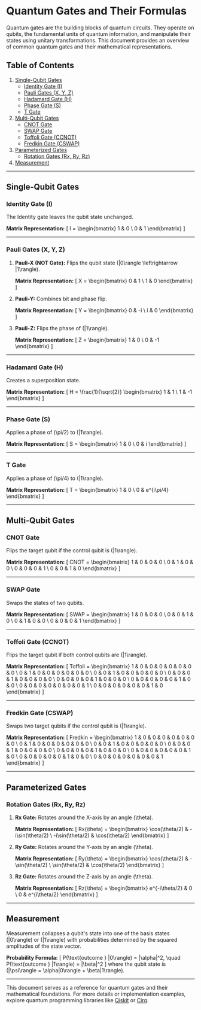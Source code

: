 # Quantum Gates and Their Formulas

Quantum gates are the building blocks of quantum circuits. They operate on qubits, the fundamental units of quantum information, and manipulate their states using unitary transformations. This document provides an overview of common quantum gates and their mathematical representations.

## Table of Contents
1. [Single-Qubit Gates](#single-qubit-gates)
    - [Identity Gate (I)](#identity-gate-i)
    - [Pauli Gates (X, Y, Z)](#pauli-gates-x-y-z)
    - [Hadamard Gate (H)](#hadamard-gate-h)
    - [Phase Gate (S)](#phase-gate-s)
    - [T Gate](#t-gate)
2. [Multi-Qubit Gates](#multi-qubit-gates)
    - [CNOT Gate](#cnot-gate)
    - [SWAP Gate](#swap-gate)
    - [Toffoli Gate (CCNOT)](#toffoli-gate-ccnot)
    - [Fredkin Gate (CSWAP)](#fredkin-gate-cswap)
3. [Parameterized Gates](#parameterized-gates)
    - [Rotation Gates (Rx, Ry, Rz)](#rotation-gates-rx-ry-rz)
4. [Measurement](#measurement)

---

## Single-Qubit Gates

### Identity Gate (I)
The Identity gate leaves the qubit state unchanged.

**Matrix Representation:**
\[
I = \begin{bmatrix} 1 & 0 \\
0 & 1 \end{bmatrix}
\]

---

### Pauli Gates (X, Y, Z)
1. **Pauli-X (NOT Gate):** Flips the qubit state \(|0\rangle \leftrightarrow |1\rangle\).

   **Matrix Representation:**
   \[
   X = \begin{bmatrix} 0 & 1 \\
   1 & 0 \end{bmatrix}
   \]

2. **Pauli-Y:** Combines bit and phase flip.

   **Matrix Representation:**
   \[
   Y = \begin{bmatrix} 0 & -i \\
   i & 0 \end{bmatrix}
   \]

3. **Pauli-Z:** Flips the phase of \(|1\rangle\).

   **Matrix Representation:**
   \[
   Z = \begin{bmatrix} 1 & 0 \\
   0 & -1 \end{bmatrix}
   \]

---

### Hadamard Gate (H)
Creates a superposition state.

**Matrix Representation:**
\[
H = \frac{1}{\sqrt{2}} \begin{bmatrix} 1 & 1 \\
1 & -1 \end{bmatrix}
\]

---

### Phase Gate (S)
Applies a phase of \(\pi/2\) to \(|1\rangle\).

**Matrix Representation:**
\[
S = \begin{bmatrix} 1 & 0 \\
0 & i \end{bmatrix}
\]

---

### T Gate
Applies a phase of \(\pi/4\) to \(|1\rangle\).

**Matrix Representation:**
\[
T = \begin{bmatrix} 1 & 0 \\
0 & e^{i\pi/4} \end{bmatrix}
\]

---

## Multi-Qubit Gates

### CNOT Gate
Flips the target qubit if the control qubit is \(|1\rangle\).

**Matrix Representation:**
\[
CNOT = \begin{bmatrix} 1 & 0 & 0 & 0 \\
0 & 1 & 0 & 0 \\
0 & 0 & 0 & 1 \\
0 & 0 & 1 & 0 \end{bmatrix}
\]

---

### SWAP Gate
Swaps the states of two qubits.

**Matrix Representation:**
\[
SWAP = \begin{bmatrix} 1 & 0 & 0 & 0 \\
0 & 0 & 1 & 0 \\
0 & 1 & 0 & 0 \\
0 & 0 & 0 & 1 \end{bmatrix}
\]

---

### Toffoli Gate (CCNOT)
Flips the target qubit if both control qubits are \(|1\rangle\).

**Matrix Representation:**
\[
Toffoli = \begin{bmatrix}
1 & 0 & 0 & 0 & 0 & 0 & 0 & 0 \\
0 & 1 & 0 & 0 & 0 & 0 & 0 & 0 \\
0 & 0 & 1 & 0 & 0 & 0 & 0 & 0 \\
0 & 0 & 0 & 1 & 0 & 0 & 0 & 0 \\
0 & 0 & 0 & 0 & 1 & 0 & 0 & 0 \\
0 & 0 & 0 & 0 & 0 & 1 & 0 & 0 \\
0 & 0 & 0 & 0 & 0 & 0 & 0 & 1 \\
0 & 0 & 0 & 0 & 0 & 0 & 1 & 0
\end{bmatrix}
\]

---

### Fredkin Gate (CSWAP)
Swaps two target qubits if the control qubit is \(|1\rangle\).

**Matrix Representation:**
\[
Fredkin = \begin{bmatrix}
1 & 0 & 0 & 0 & 0 & 0 & 0 & 0 \\
0 & 1 & 0 & 0 & 0 & 0 & 0 & 0 \\
0 & 0 & 1 & 0 & 0 & 0 & 0 & 0 \\
0 & 0 & 0 & 1 & 0 & 0 & 0 & 0 \\
0 & 0 & 0 & 0 & 1 & 0 & 0 & 0 \\
0 & 0 & 0 & 0 & 0 & 0 & 1 & 0 \\
0 & 0 & 0 & 0 & 0 & 1 & 0 & 0 \\
0 & 0 & 0 & 0 & 0 & 0 & 0 & 1
\end{bmatrix}
\]

---

## Parameterized Gates

### Rotation Gates (Rx, Ry, Rz)
1. **Rx Gate:** Rotates around the X-axis by an angle \(\theta\).

   **Matrix Representation:**
   \[
   Rx(\theta) = \begin{bmatrix}
   \cos(\theta/2) & -i\sin(\theta/2) \\
   -i\sin(\theta/2) & \cos(\theta/2)
   \end{bmatrix}
   \]

2. **Ry Gate:** Rotates around the Y-axis by an angle \(\theta\).

   **Matrix Representation:**
   \[
   Ry(\theta) = \begin{bmatrix}
   \cos(\theta/2) & -\sin(\theta/2) \\
   \sin(\theta/2) & \cos(\theta/2)
   \end{bmatrix}
   \]

3. **Rz Gate:** Rotates around the Z-axis by an angle \(\theta\).

   **Matrix Representation:**
   \[
   Rz(\theta) = \begin{bmatrix}
   e^{-i\theta/2} & 0 \\
   0 & e^{i\theta/2}
   \end{bmatrix}
   \]

---

## Measurement

Measurement collapses a qubit's state into one of the basis states \(|0\rangle\) or \(|1\rangle\) with probabilities determined by the squared amplitudes of the state vector.

**Probability Formula:**
\[
P(\text{outcome } |0\rangle) = |\alpha|^2, \quad P(\text{outcome } |1\rangle) = |\beta|^2
\]
where the qubit state is \(|\psi\rangle = \alpha|0\rangle + \beta|1\rangle\).

---

This document serves as a reference for quantum gates and their mathematical foundations. For more details or implementation examples, explore quantum programming libraries like [Qiskit](https://qiskit.org) or [Cirq](https://quantumai.google/cirq).

